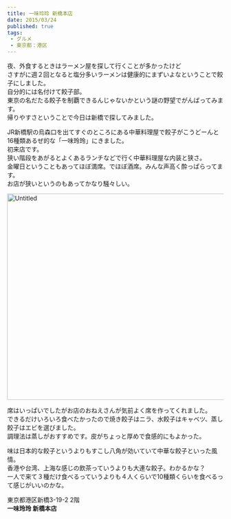 ```yaml
---
title: 一味玲玲 新橋本店
date: 2015/03/24
published: true
tags: 
 - グルメ
 - 東京都：港区
---
```


夜、外食するときはラーメン屋を探して行くことが多かったけど<br>
さすがに週２回となると塩分多いラーメンは健康的にまずいよなということで餃子にしました。<br>
自分的には名付けて餃子部。<br>
東京の名だたる餃子を制覇できるんじゃないかという謎の野望でがんばってみます。<br>
帰りやすさということで今日は新橋で探してみました。

<!-- more -->

JR新橋駅の烏森口を出てすぐのところにある中華料理屋で餃子がこうどーんと16種類あるぜ的な「一味玲玲」にきました。<br>
初来店です。<br>
狭い階段をあがるとよくあるランチなどで行く中華料理屋な内装と狭さ。<br>
金曜日ということもあってほぼ満席。でほぼ酒席。みんな声高く酔っぱらってます。<br>
お店が狭いというのもあってかなり騒々しい。

<a href="https://www.flickr.com/photos/shigeki_takeguchi/16730285789" title="Untitled by shigeki takeguchi, on Flickr"><img src="https://farm9.staticflickr.com/8713/16730285789_c40992a2b2_z.jpg" width="640" height="480" alt="Untitled"></a>

席はいっぱいでしたがお店のおねえさんが気前よく席を作ってくれました。<br>
できるだけいろいろ食べたかったので焼き餃子はニラ、水餃子はキャベツ、蒸し餃子はエビを選びました。<br>
調理法は蒸しがおすすめです。皮がちょっと厚めで食感的にもよかった。

味は日本的な餃子というよりもすこし八角が効いていて中華な餃子といった風情。<br>
香港や台湾、上海な感じの飲茶っていうよりも大連な餃子。わかるかな？<br>
一人で来て３種だけ食べるっていうよりも４人くらいで10種類くらいを食べるって感じがいいのかな。

東京都港区新橋3-19-2 2階<br>
**一味玲玲 新橋本店**

